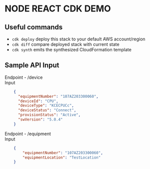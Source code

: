 # NODE REACT CDK DEMO
## Useful commands

* `cdk deploy`      deploy this stack to your default AWS account/region
* `cdk diff`        compare deployed stack with current state
* `cdk synth`       emits the synthesized CloudFormation template

## Sample API Input
Endpoint - /device\
Input
```json 
    {
      "equipmentNumber": "107AZ203300060",
      "deviceId": "CPU",
      "deviceType": "KCECPUCc",
      "deviceStatus": "Connect",
      "provisionStatus": "Active",
      "swVersion": "5.0.4"
    }
```
Endpoint - /equipment\
Input
```json 
    {
        "equipmentNumber": "107AZ203300060",
        "equipmentLocation": "TestLocation"
    }
``` 